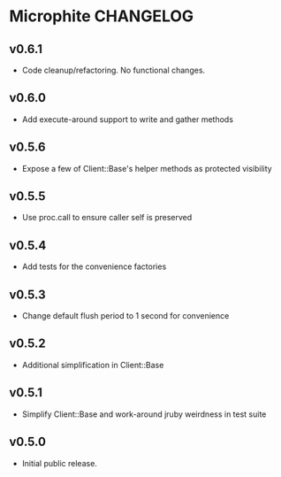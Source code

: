 Microphite CHANGELOG
====================

v0.6.1
------
- Code cleanup/refactoring.  No functional changes.

v0.6.0
------
- Add execute-around support to write and gather methods

v0.5.6
------
- Expose a few of Client::Base's helper methods as protected visibility

v0.5.5
------
- Use proc.call to ensure caller self is preserved

v0.5.4
------
- Add tests for the convenience factories

v0.5.3
------
- Change default flush period to 1 second for convenience

v0.5.2
------
- Additional simplification in Client::Base

v0.5.1
------
- Simplify Client::Base and work-around jruby weirdness in test suite

v0.5.0
------
- Initial public release.
